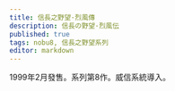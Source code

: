 ```yaml
---
title: 信長之野望·烈風傳
description: 信長の野望·烈風伝
published: true
tags: nobu8, 信長之野望系列
editor: markdown
---
```


1999年2月發售。系列第8作。威信系統導入。
